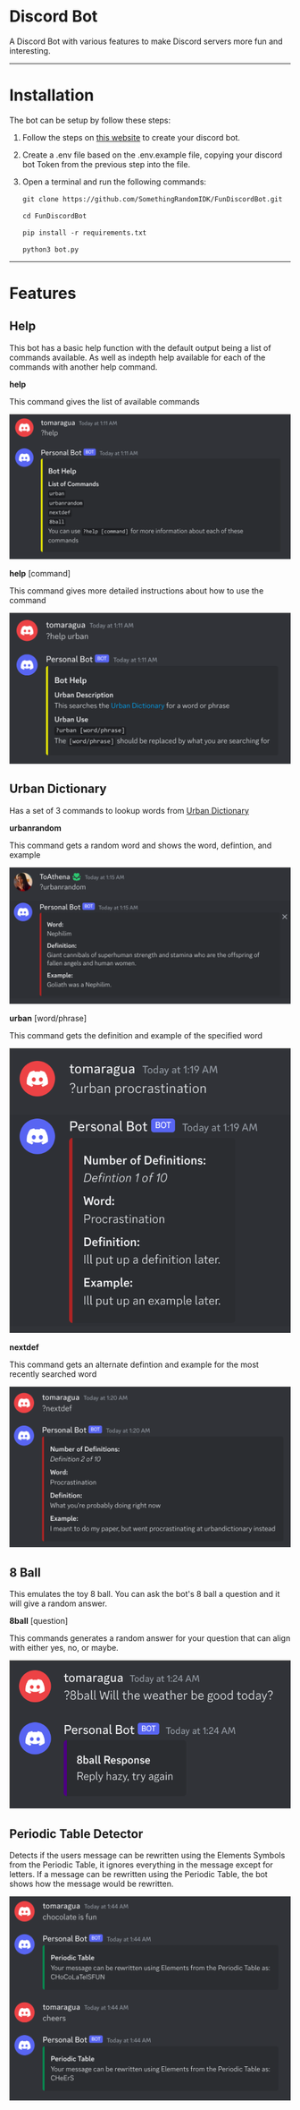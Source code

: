 # Discord Bot
A Discord Bot with various features to make Discord servers more fun and interesting.

---
# Installation
The bot can be setup by follow these steps:

1. Follow the steps on [this website](https://discordpy.readthedocs.io/en/stable/discord.html) to create your discord bot.
2. Create a .env file based on the .env.example file, copying your discord bot Token from the previous step into the file.
3. Open a terminal and run the following commands:

    ```
    git clone https://github.com/SomethingRandomIDK/FunDiscordBot.git
    ```
    ```
    cd FunDiscordBot
    ```
    ```
    pip install -r requirements.txt
    ```
    ```
    python3 bot.py
    ```

---
# Features
## Help
This bot has a basic help function with the default output being a list of commands available. As well as indepth help available for each of the commands with another help command.

**help**

This command gives the list of available commands

<img src="./images/help.png" alt="help">

**help** [command]

This command gives more detailed instructions about how to use the command

<img src="./images/helpcommand.png" alt="help [command]">

## Urban Dictionary
Has a set of 3 commands to lookup words from [Urban Dictionary](https://www.urbandictionary.com)

**urbanrandom**

This command gets a random word and shows the word, defintion, and example

<img src="./images/urbanrandom.png" alt="urbanrandom">

**urban** [word/phrase]

This command gets the definition and example of the specified word

<img src="./images/urban.png" alt="urban [word/phrase]">

**nextdef**

This command gets an alternate defintion and example for the most recently searched word

<img src="./images/nextdef.png" alt="nextdef">

## 8 Ball
This emulates the toy 8 ball.  You can ask the bot's 8 ball a question and it will give a random answer.

**8ball** [question]

This commands generates a random answer for your question that can align with either yes, no, or maybe.

<img src="./images/8ball.png" alt="8ball">

## Periodic Table Detector
Detects if the users message can be rewritten using the Elements Symbols from the Periodic Table, it ignores everything in the message except for letters.  If a message can be rewritten using the Periodic Table, the bot shows how the message would be rewritten.

<img src="./images/ptable.png" alt="Periodic Table Detector">
